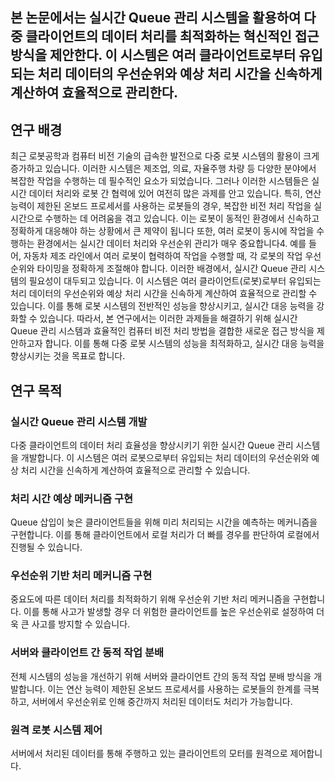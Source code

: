 ## 본 논문에서는 실시간 Queue 관리 시스템을 활용하여 다중 클라이언트의 데이터 처리를 최적화하는 혁신적인 접근 방식을 제안한다. 이 시스템은 여러 클라이언트로부터 유입되는 처리 데이터의 우선순위와 예상 처리 시간을 신속하게 계산하여 효율적으로 관리한다.

## 연구 배경
최근 로봇공학과 컴퓨터 비전 기술의 급속한 발전으로 다중 로봇 시스템의 활용이 크게 증가하고 있습니다. 이러한 시스템은 제조업, 의료, 자율주행 차량 등 다양한 분야에서 복잡한 작업을 수행하는 데 필수적인 요소가 되었습니다. 그러나 이러한 시스템들은 실시간 데이터 처리와 로봇 간 협력에 있어 여전히 많은 과제를 안고 있습니다. 특히, 연산 능력이 제한된 온보드 프로세서를 사용하는 로봇들의 경우, 복잡한 비전 처리 작업을 실시간으로 수행하는 데 어려움을 겪고 있습니다. 이는 로봇이 동적인 환경에서 신속하고 정확하게 대응해야 하는 상황에서 큰 제약이 됩니다 또한, 여러 로봇이 동시에 작업을 수행하는 환경에서는 실시간 데이터 처리와 우선순위 관리가 매우 중요합니다4. 예를 들어, 자동차 제조 라인에서 여러 로봇이 협력하여 작업을 수행할 때, 각 로봇의 작업 우선순위와 타이밍을 정확하게 조절해야 합니다. 이러한 배경에서, 실시간 Queue 관리 시스템의 필요성이 대두되고 있습니다. 이 시스템은 여러 클라이언트(로봇)로부터 유입되는 처리 데이터의 우선순위와 예상 처리 시간을 신속하게 계산하여 효율적으로 관리할 수 있습니다. 이를 통해 로봇 시스템의 전반적인 성능을 향상시키고, 실시간 대응 능력을 강화할 수 있습니다. 따라서, 본 연구에서는 이러한 과제들을 해결하기 위해 실시간 Queue 관리 시스템과 효율적인 컴퓨터 비전 처리 방법을 결합한 새로운 접근 방식을 제안하고자 합니다. 이를 통해 다중 로봇 시스템의 성능을 최적화하고, 실시간 대응 능력을 향상시키는 것을 목표로 합니다.

## 연구 목적
### 실시간 Queue 관리 시스템 개발
다중 클라이언트의 데이터 처리 효율성을 향상시키기 위한 실시간 Queue 관리 시스템을 개발합니다. 이 시스템은 여러 로봇으로부터 유입되는 처리 데이터의 우선순위와 예상 처리 시간을 신속하게 계산하여 효율적으로 관리할 수 있습니다.

### 처리 시간 예상 메커니즘 구현
Queue 삽입이 늦은 클라이언트들을 위해 미리 처리되는 시간을 예측하는 메커니즘을 구현합니다. 이를 통해 클라이언트에서 로컬 처리가 더 빠를 경우를 판단하여 로컬에서 진행될 수 있습니다.

### 우선순위 기반 처리 메커니즘 구현
중요도에 따른 데이터 처리를 최적화하기 위해 우선순위 기반 처리 메커니즘을 구현합니다. 이를 통해 사고가 발생할 경우 더 위험한 클라이언트를 높은 우선순위로 설정하여 더욱 큰 사고를 방지할 수 있습니다.

### 서버와 클라이언트 간 동적 작업 분배
전체 시스템의 성능을 개선하기 위해 서버와 클라이언트 간의 동적 작업 분배 방식을 개발합니다. 이는 연산 능력이 제한된 온보드 프로세서를 사용하는 로봇들의 한계를 극복하고, 서버에서 우선순위로 인해 중간까지 처리된 데이터도 처리가 가능합니다.

### 원격 로봇 시스템 제어
서버에서 처리된 데이터를 통해 주행하고 있는 클라이언트의 모터를 원격으로 제어합니다.
